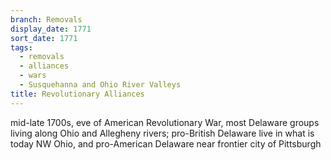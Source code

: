 ```yaml
---
branch: Removals
display_date: 1771
sort_date: 1771
tags:
  - removals
  - alliances
  - wars
  - Susquehanna and Ohio River Valleys
title: Revolutionary Alliances
---
```


mid-late 1700s, eve of American Revolutionary War, most Delaware groups living along Ohio and Allegheny rivers; pro-British Delaware live in what is today NW Ohio, and pro-American Delaware near frontier city of Pittsburgh
